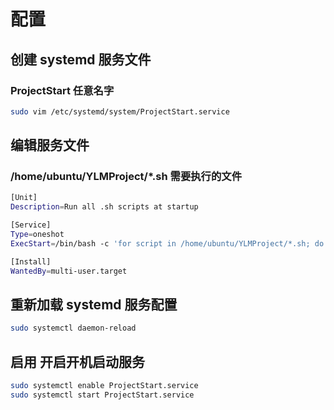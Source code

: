 # 配置

## 创建 systemd 服务文件
###  ProjectStart 任意名字

```bash
sudo vim /etc/systemd/system/ProjectStart.service

```


## 编辑服务文件
### /home/ubuntu/YLMProject/*.sh 需要执行的文件
```bash
[Unit]
Description=Run all .sh scripts at startup

[Service]
Type=oneshot
ExecStart=/bin/bash -c 'for script in /home/ubuntu/YLMProject/*.sh; do bash "$script"; done'

[Install]
WantedBy=multi-user.target

```









## 重新加载 systemd 服务配置


```bash
sudo systemctl daemon-reload

```

## 启用 开启开机启动服务
```bash
sudo systemctl enable ProjectStart.service
sudo systemctl start ProjectStart.service

```
